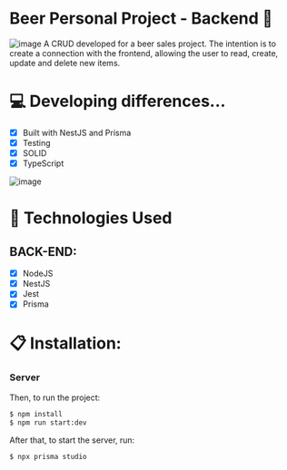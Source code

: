 # Beer Personal Project - Backend 🚀

![image](https://user-images.githubusercontent.com/104099580/236919551-fe3f4e2b-b6e4-4d90-8a42-75db00070f27.png)
A CRUD developed for a beer sales project. The intention is to create a connection with the frontend, allowing the user to read, create, update and delete new items.

# 💻 Developing differences...

- [x] Built with NestJS and Prisma
- [x] Testing
- [x] SOLID
- [x] TypeScript

![image](https://user-images.githubusercontent.com/104099580/236919738-9fdbd1ca-abc9-4360-be76-f8461730892e.png)

# 🚀 Technologies Used
 
  ## BACK-END:
   - [X] NodeJS
   - [x] NestJS
   - [x] Jest
   - [x] Prisma

# 📋 Installation:

### Server

Then, to run the project:
```sh
$ npm install
$ npm run start:dev
```

After that, to start the server, run:
```sh
$ npx prisma studio
```
